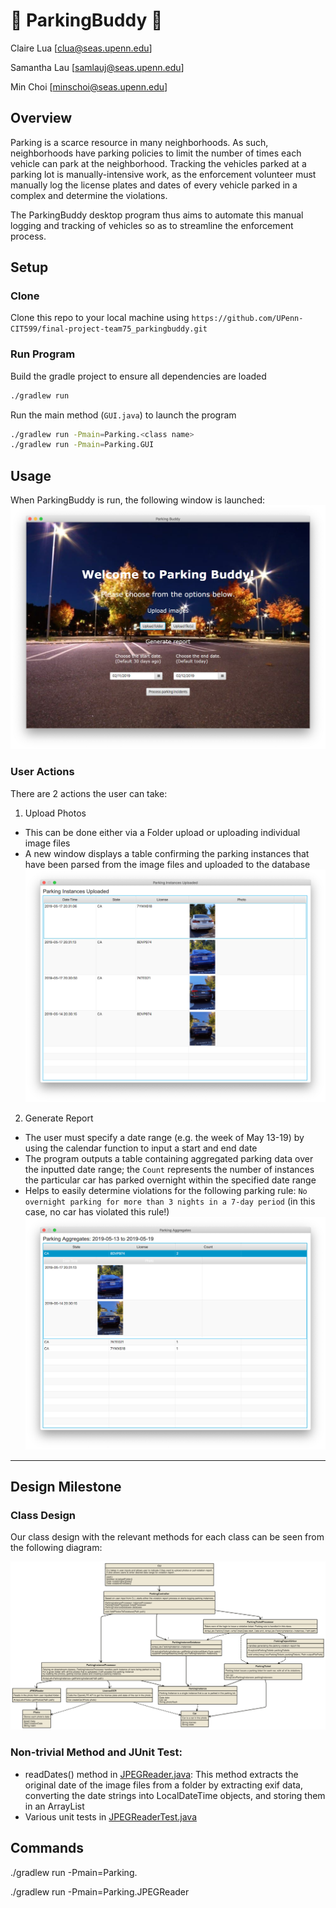 # :car: ParkingBuddy :blue_car:
Claire Lua [clua@seas.upenn.edu]

Samantha Lau [samlauj@seas.upenn.edu]

Min Choi [minschoi@seas.upenn.edu]


## Overview 
Parking is a scarce resource in many neighborhoods. As such, neighborhoods have parking policies to limit the number of times each vehicle can park at the neighborhood. Tracking the vehicles parked at a parking lot is manually-intensive work, as the enforcement volunteer must manually log the license plates and dates of every vehicle parked in a complex and determine the violations. 

The ParkingBuddy desktop program thus aims to automate this manual logging and tracking of vehicles so as to streamline the enforcement process.

## Setup
### Clone
Clone this repo to your local machine using `https://github.com/UPenn-CIT599/final-project-team75_parkingbuddy.git`

### Run Program
Build the gradle project to ensure all dependencies are loaded
```sh
./gradlew run
```

Run the main method (`GUI.java`) to launch the program
```sh
./gradlew run -Pmain=Parking.<class name> 
./gradlew run -Pmain=Parking.GUI
```

## Usage

When ParkingBuddy is run, the following window is launched: 
![alt text](src/src/main/java/Images/LaunchWindow.png)

### User Actions

There are 2 actions the user can take: 
1. Upload Photos
* This can be done either via a Folder upload or uploading individual image files
* A new window displays a table confirming the parking instances that have been parsed from the image files and uploaded to the database
![alt text](src/src/main/java/Images/ParkingInstancesUploaded.png)

2. Generate Report 
* The user must specify a date range (e.g. the week of May 13-19) by using the calendar function to input a start and end date
* The program outputs a table containing aggregated parking data over the inputted date range; the `Count` represents the number of instances the particular car has parked overnight within the specified date range
* Helps to easily determine violations for the following parking rule: `No overnight parking for more than 3 nights in a 7-day period` (in this case, no car has violated this rule!)
![alt text](src/src/main/java/Images/ParkingAggregates.png)

___
## Design Milestone
### Class Design 
Our class design with the relevant methods for each class can be seen from the following diagram:

![alt text](src/src/main/java/Images/classDiagram_updated.png)


### Non-trivial Method and JUnit Test:

- readDates() method in [JPEGReader.java](/src/src/main/java/Parking/JPEGReader.java): This method extracts the original date of the image files from a folder by extracting exif data, converting the date strings into LocalDateTime objects, and storing them in an ArrayList<LocalDateTime>
- Various unit tests in [JPEGReaderTest.java](/src/src/test/java/Parking/JPEGReaderTest.java)

## Commands
./gradlew run -Pmain=Parking.<class name>
  
./gradlew run -Pmain=Parking.JPEGReader
